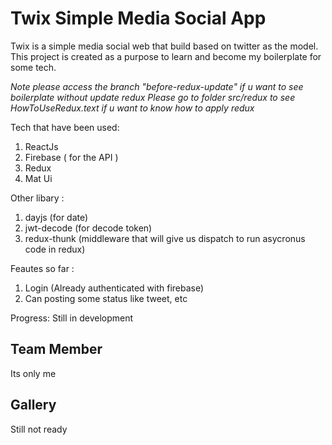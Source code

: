 # Twix Simple Media Social App

Twix is a simple media social web that build based on twitter as the model. 
This project is created as a purpose to learn and become my boilerplate for some tech.

*Note please access the branch "before-redux-update" if u want to see boilerplate without update redux*
*Please go to folder src/redux to see HowToUseRedux.text if u want to know how to apply redux*

Tech that have been used:
1. ReactJs
2. Firebase ( for the API )
3. Redux
4. Mat Ui

Other libary :
1. dayjs (for date)
2. jwt-decode (for decode token)
3. redux-thunk (middleware that will give us dispatch to run asycronus code in redux)


Feautes so far :
1. Login (Already authenticated with firebase)
2. Can posting some status like tweet, etc

Progress: Still in development

## Team Member

Its only me

## Gallery

Still not ready